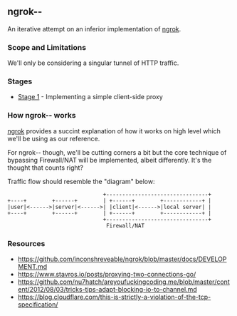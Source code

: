 ## ngrok--

An iterative attempt on an inferior implementation of [ngrok](https://github.com/inconshreveable/ngrok).

### Scope and Limitations

We'll only be considering a singular tunnel of HTTP traffic.

### Stages
* [Stage 1](stage_1/README.md) - Implementing a simple client-side proxy

### How ngrok-- works

[ngrok](https://github.com/inconshreveable/ngrok/blob/master/docs/DEVELOPMENT.md) provides a succint explanation of how it works on high level which we'll be using as our reference.

For ngrok-- though, we'll be cutting corners a bit but the core technique of bypassing Firewall/NAT will be implemented, albeit differently. It's the thought that counts right?

Traffic flow should resemble the "diagram" below:

```
                              +--------------------------------+
+----+        +------+        | +------+        +------------+ |
|user|<------>|server|<------>| |client|<------>|local server| |
+----+        +------+        | +------+        +------------+ |
                              +--------------------------------+
                               Firewall/NAT
```

### Resources

* https://github.com/inconshreveable/ngrok/blob/master/docs/DEVELOPMENT.md
* https://www.stavros.io/posts/proxying-two-connections-go/
* https://github.com/nu7hatch/areyoufuckingcoding.me/blob/master/content/2012/08/03/tricks-tips-adapt-blocking-io-to-channel.md
* https://blog.cloudflare.com/this-is-strictly-a-violation-of-the-tcp-specification/
